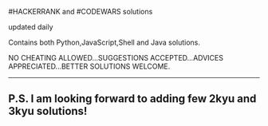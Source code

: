 #HACKERRANK and #CODEWARS solutions

updated daily

Contains both Python,JavaScript,Shell and Java solutions.

NO CHEATING ALLOWED...SUGGESTIONS ACCEPTED...ADVICES APPRECIATED...BETTER SOLUTIONS WELCOME.

-------------------------------------------------------------
P.S. I am looking forward to adding few 2kyu and 3kyu solutions!
-------------------------------------------------------------
